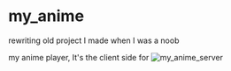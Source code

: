 # my_anime
rewriting old project I made when I was a noob

my anime player, It's the client side for ![my_anime_server](https://github.com/Grrom/my_anime_server)    


